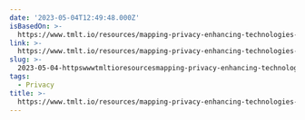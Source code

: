 ```yaml
---
date: '2023-05-04T12:49:48.000Z'
isBasedOn: >-
  https://www.tmlt.io/resources/mapping-privacy-enhancing-technologies-to-your-use-cases
link: >-
  https://www.tmlt.io/resources/mapping-privacy-enhancing-technologies-to-your-use-cases
slug: >-
  2023-05-04-httpswwwtmltioresourcesmapping-privacy-enhancing-technologies-to-your-use-cases
tags:
  - Privacy
title: >-
  https://www.tmlt.io/resources/mapping-privacy-enhancing-technologies-to-your-use-cases
---
```


